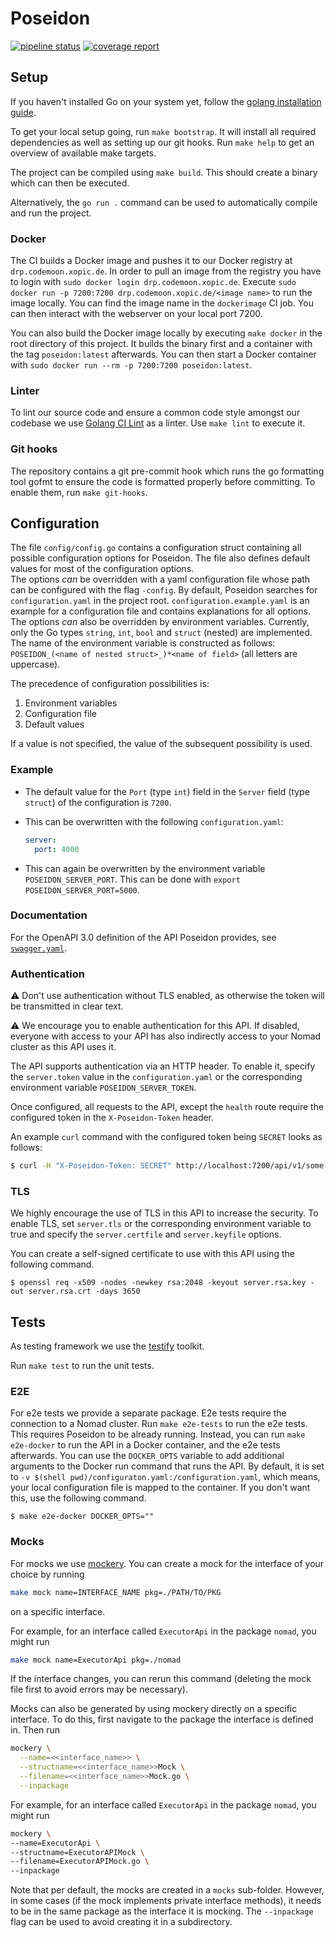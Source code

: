 # Poseidon

[![pipeline status](https://gitlab.hpi.de/codeocean/codemoon/poseidon/badges/main/pipeline.svg)](https://gitlab.hpi.de/codeocean/codemoon/poseidon/-/commits/main)
[![coverage report](https://gitlab.hpi.de/codeocean/codemoon/poseidon/badges/main/coverage.svg)](https://gitlab.hpi.de/codeocean/codemoon/poseidon/-/commits/main)

## Setup

If you haven't installed Go on your system yet, follow the [golang installation guide](https://golang.org/doc/install).

To get your local setup going, run `make bootstrap`. It will install all required dependencies as well as setting up our git hooks. Run `make help` to get an overview of available make targets.

The project can be compiled using `make build`. This should create a binary which can then be executed.

Alternatively, the `go run .` command can be used to automatically compile and run the project.

### Docker

The CI builds a Docker image and pushes it to our Docker registry at `drp.codemoon.xopic.de`. In order to pull an image from the registry you have to login with `sudo docker login drp.codemoon.xopic.de`. Execute `sudo docker run -p 7200:7200 drp.codemoon.xopic.de/<image name>` to run the image locally. You can find the image name in the `dockerimage` CI job. You can then interact with the webserver on your local port 7200.

You can also build the Docker image locally by executing `make docker` in the root directory of this project. It builds the binary first and a container with the tag `poseidon:latest` afterwards. You can then start a Docker container with `sudo docker run --rm -p 7200:7200 poseidon:latest`.

### Linter

To lint our source code and ensure a common code style amongst our codebase we use [Golang CI Lint](https://golangci-lint.run/usage/install/#local-installation) as a linter. Use `make lint` to execute it.

### Git hooks

The repository contains a git pre-commit hook which runs the go formatting tool gofmt to ensure the code is formatted properly before committing. To enable them, run `make git-hooks`.

## Configuration

The file `config/config.go` contains a configuration struct containing all possible configuration options for Poseidon. The file also defines default values for most of the configuration options.  
The options *can* be overridden with a yaml configuration file whose path can be configured with the flag `-config`. By default, Poseidon searches for `configuration.yaml` in the project root. `configuration.example.yaml` is an example for a configuration file and contains explanations for all options.  
The options *can* also be overridden by environment variables. Currently, only the Go types `string`, `int`, `bool` and `struct` (nested) are implemented. The name of the environment variable is constructed as follows: `POSEIDON_(<name of nested struct>_)*<name of field>` (all letters are uppercase).

The precedence of configuration possibilities is:

1. Environment variables
1. Configuration file
1. Default values

If a value is not specified, the value of the subsequent possibility is used.

### Example

- The default value for the `Port` (type `int`) field in the `Server` field (type `struct`) of the configuration is `7200`.
- This can be overwritten with the following `configuration.yaml`:

  ```yaml
  server:
    port: 4000
  ```

- This can again be overwritten by the environment variable `POSEIDON_SERVER_PORT`. This can be done with `export POSEIDON_SERVER_PORT=5000`.

### Documentation

For the OpenAPI 3.0 definition of the API Poseidon provides, see [`swagger.yaml`](docs/swagger.yaml).

### Authentication

⚠️ Don't use authentication without TLS enabled, as otherwise the token will be transmitted in clear text.

⚠ We encourage you to enable authentication for this API. If disabled, everyone with access to your API has also indirectly access to your Nomad cluster as this API uses it.

The API supports authentication via an HTTP header. To enable it, specify the `server.token` value in the `configuration.yaml` or the corresponding environment variable `POSEIDON_SERVER_TOKEN`.

Once configured, all requests to the API, except the `health` route require the configured token in the `X-Poseidon-Token` header.

An example `curl` command with the configured token being `SECRET` looks as follows:

```bash
$ curl -H "X-Poseidon-Token: SECRET" http://localhost:7200/api/v1/some-protected-route
```

### TLS

We highly encourage the use of TLS in this API to increase the security. To enable TLS, set `server.tls` or the corresponding environment variable to true and specify the `server.certfile` and `server.keyfile` options.

You can create a self-signed certificate to use with this API using the following command.

```shell
$ openssl req -x509 -nodes -newkey rsa:2048 -keyout server.rsa.key -out server.rsa.crt -days 3650
```

## Tests

As testing framework we use the [testify](https://github.com/stretchr/testify) toolkit. 

Run `make test` to run the unit tests.

### E2E

For e2e tests we provide a separate package. E2e tests require the connection to a Nomad cluster.
Run `make e2e-tests` to run the e2e tests. This requires Poseidon to be already running.
Instead, you can run `make e2e-docker` to run the API in a Docker container, and the e2e tests afterwards.
You can use the `DOCKER_OPTS` variable to add additional arguments to the Docker run command that runs the API. By default, it is set to `-v $(shell pwd)/configuraton.yaml:/configuration.yaml`, which means, your local configuration file is mapped to the container. If you don't want this, use the following command.

```shell
$ make e2e-docker DOCKER_OPTS=""
```

### Mocks

For mocks we use [mockery](https://github.com/vektra/mockery). You can create a mock for the interface of your choice by running

```bash
make mock name=INTERFACE_NAME pkg=./PATH/TO/PKG
```

on a specific interface.

For example, for an interface called `ExecutorApi` in the package `nomad`, you might run

```bash
make mock name=ExecutorApi pkg=./nomad
```

If the interface changes, you can rerun this command (deleting the mock file first to avoid errors may be necessary).

Mocks can also be generated by using mockery directly on a specific interface. To do this, first navigate to the package the interface is defined in. Then run

```bash
mockery \
  --name=<<interface_name>> \
  --structname=<<interface_name>>Mock \
  --filename=<<interface_name>>Mock.go \
  --inpackage
```

For example, for an interface called `ExecutorApi` in the package `nomad`, you might run

```bash
mockery \
--name=ExecutorApi \
--structname=ExecutorAPIMock \
--filename=ExecutorAPIMock.go \
--inpackage
```

Note that per default, the mocks are created in a `mocks` sub-folder. However, in some cases (if the mock implements private interface methods), it needs to be in the same package as the interface it is mocking. The `--inpackage` flag can be used to avoid creating it in a subdirectory.
